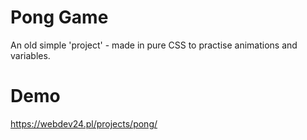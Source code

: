 # Pong Game

An old simple 'project' - made in pure CSS to practise animations and variables.


# Demo

https://webdev24.pl/projects/pong/

